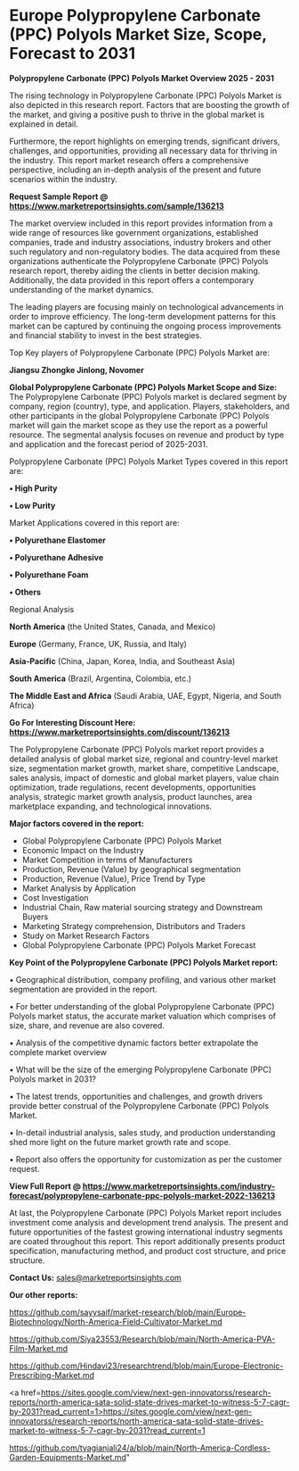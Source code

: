 # Europe Polypropylene Carbonate (PPC) Polyols Market Size, Scope, Forecast to 2031

<Strong> Polypropylene Carbonate (PPC) Polyols Market Overview 2025 - 2031</strong>

The rising technology in Polypropylene Carbonate (PPC) Polyols Market is also depicted in this research report. Factors that are boosting the growth of the market, and giving a positive push to thrive in the global market is explained in detail.

Furthermore, the report highlights on emerging trends, significant drivers, challenges, and opportunities, providing all necessary data for thriving in the industry. This report market research offers a comprehensive perspective, including an in-depth analysis of the present and future scenarios within the industry.

<strong>Request Sample Report @ <a href=https://www.marketreportsinsights.com/sample/136213>https://www.marketreportsinsights.com/sample/136213</a></strong>

The market overview included in this report provides information from a wide range of resources like government organizations, established companies, trade and industry associations, industry brokers and other such regulatory and non-regulatory bodies. The data acquired from these organizations authenticate the Polypropylene Carbonate (PPC) Polyols research report, thereby aiding the clients in better decision making. Additionally, the data provided in this report offers a contemporary understanding of the market dynamics.

The leading players are focusing mainly on technological advancements in order to improve efficiency. The long-term development patterns for this market can be captured by continuing the ongoing process improvements and financial stability to invest in the best strategies.

Top Key players of Polypropylene Carbonate (PPC) Polyols Market are:

<strong>Jiangsu Zhongke Jinlong, Novomer</strong>

<strong><b>Global Polypropylene Carbonate (PPC) Polyols Market Scope and Size:</b></strong>
The Polypropylene Carbonate (PPC) Polyols market is declared segment by company, region (country), type, and application. Players, stakeholders, and other participants in the global Polypropylene Carbonate (PPC) Polyols market will gain the market scope as they use the report as a powerful resource. The segmental analysis focuses on revenue and product by type and application and the forecast period of 2025-2031.

Polypropylene Carbonate (PPC) Polyols Market Types covered in this report are:

<strong>• High Purity

• Low Purity</strong>

Market Applications covered in this report are:

<strong>• Polyurethane Elastomer

• Polyurethane Adhesive

• Polyurethane Foam

• Others</strong> 

Regional Analysis

<strong>North America</strong> (the United States, Canada, and Mexico)

<strong>Europe</strong> (Germany, France, UK, Russia, and Italy)

<strong>Asia-Pacific</strong> (China, Japan, Korea, India, and Southeast Asia)

<strong>South America</strong> (Brazil, Argentina, Colombia, etc.)

<strong>The Middle East and Africa</strong> (Saudi Arabia, UAE, Egypt, Nigeria, and South Africa)

<strong>Go For Interesting Discount Here: <a href=https://www.marketreportsinsights.com/discount/136213>https://www.marketreportsinsights.com/discount/136213</a></strong>

The Polypropylene Carbonate (PPC) Polyols market report provides a detailed analysis of global market size, regional and country-level market size, segmentation market growth, market share, competitive Landscape, sales analysis, impact of domestic and global market players, value chain optimization, trade regulations, recent developments, opportunities analysis, strategic market growth analysis, product launches, area marketplace expanding, and technological innovations.

<strong><b>Major factors covered in the report:</b></strong>
<ul>
  <li>Global Polypropylene Carbonate (PPC) Polyols Market </li>
  <li>Economic Impact on the Industry</li>
  <li>Market Competition in terms of Manufacturers</li>
  <li>Production, Revenue (Value) by geographical segmentation</li>
  <li>Production, Revenue (Value), Price Trend by Type</li>
  <li>Market Analysis by Application</li>
  <li>Cost Investigation</li>
  <li>Industrial Chain, Raw material sourcing strategy and Downstream Buyers</li>
  <li>Marketing Strategy comprehension, Distributors and Traders</li>
  <li>Study on Market Research Factors</li>
  <li>Global Polypropylene Carbonate (PPC) Polyols Market Forecast</li>
</ul>

<strong><b>Key Point of the Polypropylene Carbonate (PPC) Polyols Market report:</b></strong>

• Geographical distribution, company profiling, and various other market segmentation are provided in the report.

• For better understanding of the global Polypropylene Carbonate (PPC) Polyols market status, the accurate market valuation which comprises of size, share, and revenue are also covered.

• Analysis of the competitive dynamic factors better extrapolate the complete market overview

• What will be the size of the emerging Polypropylene Carbonate (PPC) Polyols market in 2031?

• The latest trends, opportunities and challenges, and growth drivers provide better construal of the Polypropylene Carbonate (PPC) Polyols Market.

• In-detail industrial analysis, sales study, and production understanding shed more light on the future market growth rate and scope.

• Report also offers the opportunity for customization as per the customer request.

<strong><b>View Full Report @ <a href=https://www.marketreportsinsights.com/industry-forecast/polypropylene-carbonate-ppc-polyols-market-2022-136213>https://www.marketreportsinsights.com/industry-forecast/polypropylene-carbonate-ppc-polyols-market-2022-136213</a></b></strong>


At last, the Polypropylene Carbonate (PPC) Polyols Market report includes investment come analysis and development trend analysis. The present and future opportunities of the fastest growing international industry segments are coated throughout this report. This report additionally presents product specification, manufacturing method, and product cost structure, and price structure.

<strong>Contact Us:</strong>
sales@marketreportsinsights.com

<strong>Our other reports:</strong>

<a href=https://github.com/sayysaif/market-research/blob/main/Europe-Biotechnology/North-America-Field-Cultivator-Market.md>https://github.com/sayysaif/market-research/blob/main/Europe-Biotechnology/North-America-Field-Cultivator-Market.md</a>

<a href=https://github.com/Siya23553/Research/blob/main/North-America-PVA-Film-Market.md>https://github.com/Siya23553/Research/blob/main/North-America-PVA-Film-Market.md</a>

<a href=https://github.com/Hindavi23/researchtrend/blob/main/Europe-Electronic-Prescribing-Market.md>https://github.com/Hindavi23/researchtrend/blob/main/Europe-Electronic-Prescribing-Market.md</a>

<a href=https://sites.google.com/view/next-gen-innovatorss/research-reports/north-america-sata-solid-state-drives-market-to-witness-5-7-cagr-by-2031?read_current=1>https://sites.google.com/view/next-gen-innovatorss/research-reports/north-america-sata-solid-state-drives-market-to-witness-5-7-cagr-by-2031?read_current=1</a>

<a href=https://github.com/tyagianjali24/a/blob/main/North-America-Cordless-Garden-Equipments-Market.md>https://github.com/tyagianjali24/a/blob/main/North-America-Cordless-Garden-Equipments-Market.md</a>"
